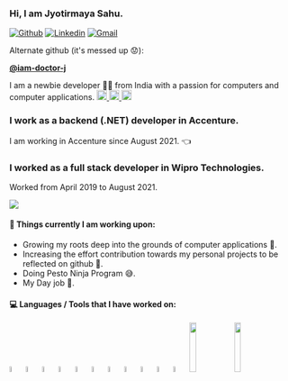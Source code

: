 ### Hi, I am Jyotirmaya Sahu. 

[![Github](https://img.shields.io/badge/-Github-000?style=flat&logo=Github&logoColor=white)](https://github.com/i-am-jyotirmaya)
[![Linkedin](https://img.shields.io/badge/-LinkedIn-blue?style=flat&logo=Linkedin&logoColor=white)](https://www.linkedin.com/in/jyotirmaya-sahu-52052b133/)
[![Gmail](https://img.shields.io/badge/-Gmail-c14438?style=flat&logo=Gmail&logoColor=white)](mailto:jyotirmayasahu38@gmail.com)

Alternate github (it's messed up :worried:): 

[**@iam-doctor-j**](https://github.com/iam-doctor-j)

I am a newbie developer :technologist: from India with a passion for computers and computer applications.
<a target="_blank" href="https://api.whatsapp.com/send?phone=918895639457">
  <img alt="Whatsapp" width="18px" src="https://cdn.jsdelivr.net/npm/simple-icons@v3/icons/whatsapp.svg" />
</a>
<a target="_blank" href="https://www.instagram.com/__jyotirmaya.sahu__/">
  <img alt="Instagram" width="18px" src="https://cdn.jsdelivr.net/npm/simple-icons@v3/icons/instagram.svg" >
</a>
<a target="_blank" href="https://www.facebook.com/jyotirmaya.sahu.10/">
  <img alt="Facebook" width="18px" src="https://cdn.jsdelivr.net/npm/simple-icons@v3/icons/facebook.svg" />
</a>
<br/>

### I work as a backend (.NET) developer in Accenture. 
I am working in Accenture since August 2021. :point_left:

### I worked as a full stack developer in Wipro Technologies.
Worked from April 2019 to August 2021.

<p>
    <img src="https://github-readme-stats.vercel.app/api?username=i-am-jyotirmaya&show_icons=true&hide_border=true" />
</p>

#### 🌱 Things currently I am working upon:
- Growing my roots deep into the grounds of computer applications :eyes:.
- Increasing the effort contribution towards my personal projects to be reflected on github :muscle:.
- Doing Pesto Ninja Program :sweat_smile:.
- My Day job :exploding_head:. 

#### :computer: Languages / Tools that I have worked on:
<p>
    <code><img width="5%" src="https://www.vectorlogo.zone/logos/visualstudio_code/visualstudio_code-icon.svg"></code>
    <code><img width="5%" src="https://www.vectorlogo.zone/logos/w3_html5/w3_html5-icon.svg"></code>
    <code><img width="5%" src="https://raw.githubusercontent.com/detain/svg-logos/780f25886640cef088af994181646db2f6b1a3f8/svg/css3.svg"></code>
    <code><img width="5%" src="https://raw.githubusercontent.com/abranhe/programming-languages-logos/30a0ecf99188be99a3c75a00efb5be61eca9c382/src/javascript/javascript.svg"></code>
    <code><img width="5%" src="https://www.vectorlogo.zone/logos/angular/angular-icon.svg"></code>
    <code><img width="5%" src="https://www.vectorlogo.zone/logos/reactjs/reactjs-icon.svg"></code>
    <code><img width="5%" src="https://www.vectorlogo.zone/logos/nodejs/nodejs-icon.svg"></code>
    <code><img width="5%" src="https://www.vectorlogo.zone/logos/git-scm/git-scm-icon.svg"></code>
    <code><img width="5%" src="https://raw.githubusercontent.com/kogg/instant-logos/366075b24295ee9cdc3256e4756bb33c12465a2a/logos/Visual%20Studio.svg"></code>
    <code><img width="5%" src="https://www.vectorlogo.zone/logos/dotnet/dotnet-vertical.svg"></code>
    <code><img width="5%" src="https://upload.wikimedia.org/wikipedia/de/thumb/8/8c/Microsoft_SQL_Server_Logo.svg/1035px-Microsoft_SQL_Server_Logo.svg.png"></code>
    <code><img width="15%" src="https://upload.wikimedia.org/wikipedia/commons/a/a8/Microsoft_Azure_Logo.svg"></code>
    <code><img width="15%" src="https://www.vectorlogo.zone/logos/microsoft_vb/microsoft_vb-ar21.svg"></code>
</p>



